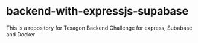 # backend-with-expressjs-supabase
This is a repository for Texagon Backend Challenge for express, Subabase and Docker
